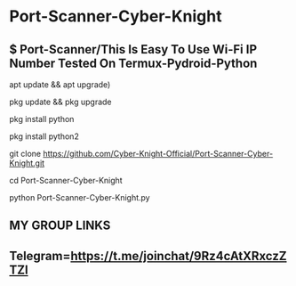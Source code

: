 

# Port-Scanner-Cyber-Knight
$ Port-Scanner/This Is Easy To Use Wi-Fi IP Number Tested On Termux-Pydroid-Python
----------------------------------------------------------------------------------



apt update && apt upgrade)

pkg update && pkg upgrade

pkg install python

pkg install python2

git clone https://github.com/Cyber-Knight-Official/Port-Scanner-Cyber-Knight.git

cd Port-Scanner-Cyber-Knight

python Port-Scanner-Cyber-Knight.py

MY GROUP LINKS
----------------------------------------------------------------------------------
Telegram=https://t.me/joinchat/9Rz4cAtXRxczZTZl
----------------------------------------------------------------------------------
